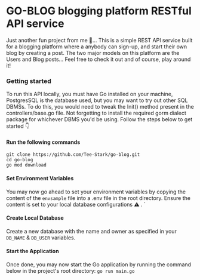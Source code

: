 # GO-BLOG blogging platform RESTful API service

Just another fun project from me 👻... This is a simple REST API service built for a blogging platform where a anybody can sign-up, and start their own blog by creating a post. The two major models on this platform are the Users and Blog posts... Feel free to check it out and of course, play around it!

### Getting started
To run this API locally, you must have Go installed on your machine, PostgresSQL is the database used, but you may want to try out other SQL DBMSs. To do this, you would need to tweak the Init() method present in the controllers/base.go file. Not forgetting to install the required gorm dialect package for  whichever DBMS you'd be using. Follow the steps below to get started 👇

#### Run the following commands
```
git clone https://github.com/Tee-Stark/go-blog.git
cd go-blog
go mod download
```

#### Set Environment Variables
You may now go ahead to set your environment variables by copying the content of the `envsample` file into a .env file in the root directory. Ensure the content is set to your local database configurations ⚠ .
`
#### Create Local Database
Create a new database with the name and owner as specified in your `DB_NAME` & `DB_USER` variables. 

#### Start the Application
Once done, you may now start the Go application by running the command below in the project's root directory:
`go run main.go`